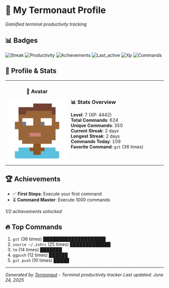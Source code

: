 # 🚀 My Termonaut Profile

*Gamified terminal productivity tracking*

## 📊 Badges

![Streak](https://img.shields.io/badge/Streak-2+days-red?style=flat-square&logo=terminal&logoColor=white) ![Productivity](https://img.shields.io/badge/Productivity-80.0%25-green?style=flat-square&logo=terminal&logoColor=white) ![Achievements](https://img.shields.io/badge/Achievements-5%2F10-blue?style=flat-square&logo=terminal&logoColor=white) ![Last_active](https://img.shields.io/badge/Last+Active-7h+ago-yellow?style=flat-square&logo=terminal&logoColor=white) ![Xp](https://img.shields.io/badge/XP-Level+7+%284442%2F6400%29-green?style=flat-square&logo=terminal&logoColor=white) ![Commands](https://img.shields.io/badge/Commands-624-green?style=flat-square&logo=terminal&logoColor=white) 

## 🎨 Profile & Stats

<table><tr>
<td width="40%" align="center">

### 👤 Avatar

![Avatar](./avatars/2d55bed6bb17f3d2f9b80d0955c8d8b1.svg)

</td>
<td width="60%">

### 📊 Stats Overview

**Level**: 7 (XP: 4442)  
**Total Commands**: 624  
**Unique Commands**: 350  
**Current Streak**: 2 days  
**Longest Streak**: 2 days  
**Commands Today**: 109  
**Favorite Command**: `gst` (36 times)  

</td>
</tr></table>

## 🏆 Achievements

- ✅ **First Steps**: Execute your first command
- ⏳ **Command Master**: Execute 1000 commands

*1/2 achievements unlocked*

## 🔥 Top Commands

1. `gst` (36 times) ████████████████████
2. `source ~/.zshrc` (25 times) █████████████
3. `tm` (14 times) ███████
4. `ggpush` (12 times) ██████
5. `git push` (10 times) █████

---

*Generated by [Termonaut](https://github.com/oiahoon/termonaut) - Terminal productivity tracker*
*Last updated: June 24, 2025*
